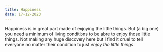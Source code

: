 ```yaml
---
title: Happiness
date: 17-12-2023
---
```


Happiness is in great part made of enjoying the little things. But (a big one) you need a minimum of living conditions to be abre to enjoy those little things. Not making any huge discovery here but I find it cruel to tell everyone no matter their condition to just _enjoy the little things_.